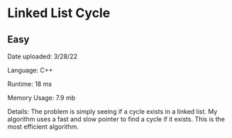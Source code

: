 
# Linked List Cycle

## Easy

Date uploaded: 3/28/22

Language: C++

Runtime: 18 ms

Memory Usage: 7.9 mb

Details: The problem is simply seeing if a cycle exists in a linked list. My algorithm uses a fast and slow pointer to find a cycle if it exists. This is the most efficient algorithm.
